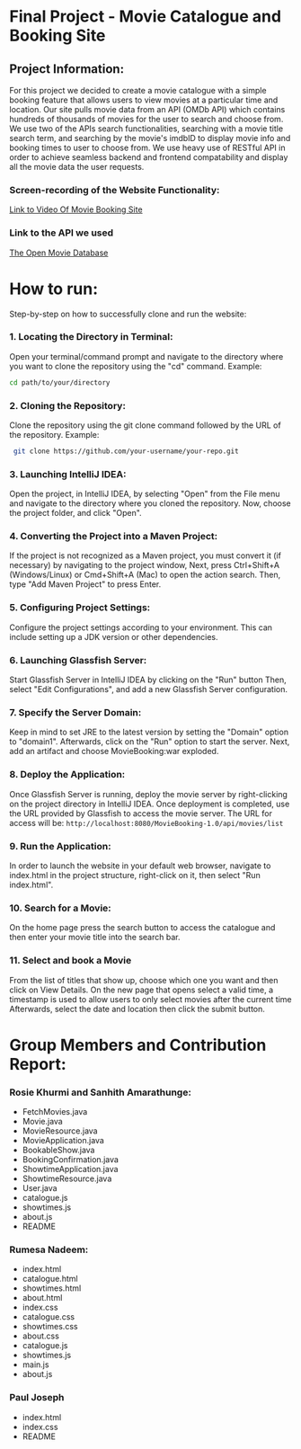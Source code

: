 # Final Project - Movie Catalogue and Booking Site
## Project Information:
For this project we decided to create a movie catalogue with a simple booking feature that allows users to view movies
at a particular time and location. Our site pulls movie data from an API (OMDb API) which contains hundreds of thousands
of movies for the user to search and choose from. We use two of the APIs search functionalities,
searching with a movie title search term, and searching by the movie's imdbID to display movie info and booking
times to user to choose from. We use heavy use of RESTful API in order to achieve
seamless backend and frontend compatability and display all the movie data the user requests.

### Screen-recording of the Website Functionality:

[Link to Video Of Movie Booking Site](https://www.youtube.com/watch?v=r3yqKDID_EY&feature=youtu.be)

### Link to the API we used

[The Open Movie Database](https://www.omdbapi.com/)

# How to run:
Step-by-step on how to successfully clone and run the website:

### 1. Locating the Directory in Terminal:
Open your terminal/command prompt and navigate to the directory where you want to clone
the repository using the "cd" command.
Example:
   ```bash
   cd path/to/your/directory
   ```
### 2. Cloning the Repository:
Clone the repository using the git clone command followed by the URL of the repository.
Example:
  ```bash
   git clone https://github.com/your-username/your-repo.git
   ```
### 3. Launching IntelliJ IDEA:
Open the project, in IntelliJ IDEA, by selecting "Open" from the File menu and navigate
to the directory where you cloned the repository. Now, choose the project folder, and click "Open".

### 4. Converting the Project into a Maven Project:
If the project is not recognized as a Maven project, you must convert it (if necessary) by navigating to the
project window,
Next, press Ctrl+Shift+A (Windows/Linux) or Cmd+Shift+A (Mac) to open the action
search. Then, type "Add Maven Project" to press Enter.

### 5. Configuring Project Settings:
Configure the project settings according to your environment.
This can include setting up a JDK version or other dependencies.

### 6. Launching Glassfish Server:
Start Glassfish Server in IntelliJ IDEA by clicking on the "Run" button
Then, select "Edit Configurations", and add a new Glassfish Server configuration.

### 7. Specify the Server Domain:
Keep in mind to set JRE to the latest version by setting the "Domain" option to "domain1".
Afterwards, click on the "Run" option to start the server.
Next, add an artifact and choose MovieBooking:war exploded.

### 8. Deploy the Application:
Once Glassfish Server is running, deploy the movie server by right-clicking on the project directory in
IntelliJ IDEA.
Once deployment is completed, use the URL provided by Glassfish to access the movie server.
The URL for access will be: `http://localhost:8080/MovieBooking-1.0/api/movies/list`

### 9. Run the Application:
In order to launch the website in your default web browser, navigate to index.html in the project structure,
right-click on it, then select "Run index.html".

### 10. Search for a Movie:
On the home page press the search button to access the catalogue and then enter your movie title into the search bar.

### 11. Select and book a Movie
From the list of titles that show up, choose which one you want and then click on View Details.
On the new page that opens select a valid time, a timestamp is used to allow users to only select movies after
the current time
Afterwards, select the date and location then click the submit button.

# Group Members and Contribution Report:

### Rosie Khurmi and Sanhith Amarathunge:
- FetchMovies.java
- Movie.java
- MovieResource.java
- MovieApplication.java
- BookableShow.java
- BookingConfirmation.java
- ShowtimeApplication.java
- ShowtimeResource.java
- User.java
- catalogue.js
- showtimes.js
- about.js
- README

### Rumesa Nadeem:
- index.html
- catalogue.html
- showtimes.html
- about.html
- index.css
- catalogue.css
- showtimes.css
- about.css
- catalogue.js
- showtimes.js
- main.js
- about.js

### Paul Joseph
- index.html
- index.css
- README